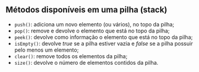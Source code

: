 ## Métodos disponíveis em uma pilha (stack)

<p>

- `push()`: adiciona um novo elemento (ou vários), no topo da pilha;
- `pop()`: remove e devolve o elemento que está no topo da pilha;
- `peek()`: devolve como informação o elemento que está no topo da pilha;
- `isEmpty()`: devolve _true_ se a pilha estiver vazia e _false_ se a pilha possuir pelo menos um elemento;
- `clear()`: remove todos os elementos da pilha;
- `size()`: devolve o número de elementos contidos da pilha.

</p>
